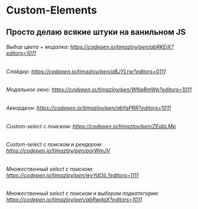 # Custom-Elements
## Просто делаю всякие штуки на ванильном JS
###### Выбор цвета + модалка: https://codepen.io/timazloy/pen/abRKEjX?editors=1011
###### Слайдер: https://codepen.io/timazloy/pen/qBJYLrw?editors=0111
###### Модальное окно: https://codepen.io/timazloy/pen/WNaRmWp?editors=1011
###### Аккордеон: https://codepen.io/timazloy/pen/abYaPRR?editors=1011
###### Custom-select с поиском: https://codepen.io/timazloy/pen/ZEabLMp
###### Custom-select с поиском и рендером: https://codepen.io/timazloy/pen/porWmJV
###### Множественный select с поиском: https://codepen.io/timazloy/pen/wvYdOjL?editors=1111
###### Множественный select с поиском и выбором подкатегории: https://codepen.io/timazloy/pen/abRwdgX?editors=1011 
